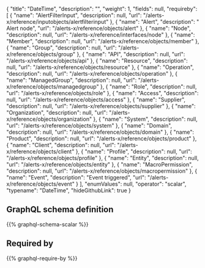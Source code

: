 {
  "title": "DateTime",
  "description": "",
  "weight": 1,
  "fields": null,
  "requireby": [
    {
      "name": "AlertFilterInput",
      "description": null,
      "url": "/alerts-x/reference/inputobjects/alertfilterinput"
    },
    {
      "name": "Alert",
      "description": " Alert node",
      "url": "/alerts-x/reference/objects/alert"
    },
    {
      "name": "Node",
      "description": null,
      "url": "/alerts-x/reference/interfaces/node"
    },
    {
      "name": "Member",
      "description": null,
      "url": "/alerts-x/reference/objects/member"
    },
    {
      "name": "Group",
      "description": null,
      "url": "/alerts-x/reference/objects/group"
    },
    {
      "name": "API",
      "description": null,
      "url": "/alerts-x/reference/objects/api"
    },
    {
      "name": "Resource",
      "description": null,
      "url": "/alerts-x/reference/objects/resource"
    },
    {
      "name": "Operation",
      "description": null,
      "url": "/alerts-x/reference/objects/operation"
    },
    {
      "name": "ManagedGroup",
      "description": null,
      "url": "/alerts-x/reference/objects/managedgroup"
    },
    {
      "name": "Role",
      "description": null,
      "url": "/alerts-x/reference/objects/role"
    },
    {
      "name": "Access",
      "description": null,
      "url": "/alerts-x/reference/objects/access"
    },
    {
      "name": "Supplier",
      "description": null,
      "url": "/alerts-x/reference/objects/supplier"
    },
    {
      "name": "Organization",
      "description": null,
      "url": "/alerts-x/reference/objects/organization"
    },
    {
      "name": "System",
      "description": null,
      "url": "/alerts-x/reference/objects/system"
    },
    {
      "name": "Domain",
      "description": null,
      "url": "/alerts-x/reference/objects/domain"
    },
    {
      "name": "Product",
      "description": null,
      "url": "/alerts-x/reference/objects/product"
    },
    {
      "name": "Client",
      "description": null,
      "url": "/alerts-x/reference/objects/client"
    },
    {
      "name": "Profile",
      "description": null,
      "url": "/alerts-x/reference/objects/profile"
    },
    {
      "name": "Entity",
      "description": null,
      "url": "/alerts-x/reference/objects/entity"
    },
    {
      "name": "MacroPermission",
      "description": null,
      "url": "/alerts-x/reference/objects/macropermission"
    },
    {
      "name": "Event",
      "description": "Event triggered",
      "url": "/alerts-x/reference/objects/event"
    }
  ],
  "enumValues": null,
  "operator": "scalar",
  "typename": "DateTime",
  "hideGithubLink": true
}
## GraphQL schema definition

{{% graphql-schema-scalar %}}

## Required by

{{% graphql-require-by %}}
